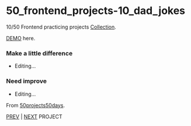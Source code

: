 # 50_frontend_projects-10_dad_jokes

10/50 Frontend practicing projects [Collection](https://github.com/yswnqc/50_frontend_projects-collection).

[DEMO](https://yswnqc.github.io/50_frontend_projects-10_dad_jokes/) here.

### Make a little difference

- Editing...

### Need improve

- Editing...

From [50projects50days](https://50projects50days.com).

[PREV](https://github.com/yswnqc/50_frontend_projects-9_sound_board) | [NEXT](https://github.com/yswnqc/50_frontend_projects-11_event_keycodes) PROJECT
